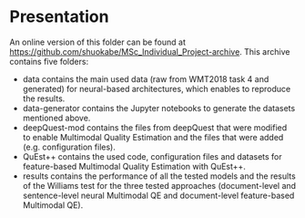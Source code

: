 # Presentation

An online version of this folder can be found at https://github.com/shuokabe/MSc_Individual_Project-archive.
This archive contains five folders:

- data contains the main used data (raw from WMT2018 task 4 and generated) for neural-based architectures, which enables to reproduce the results.
- data-generator contains the Jupyter notebooks to generate the datasets mentioned above.
- deepQuest-mod contains the files from deepQuest that were modified to enable Multimodal Quality Estimation and the files that were added (e.g. configuration files).
- QuEst++ contains the used code, configuration files and datasets for feature-based Multimodal Quality Estimation with QuEst++.
- results contains the performance of all the tested models and the results of the Williams test for the three tested approaches (document-level and sentence-level neural Multimodal QE and document-level feature-based Multimodal QE).
